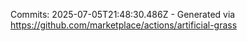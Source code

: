 Commits: 2025-07-05T21:48:30.486Z - Generated via https://github.com/marketplace/actions/artificial-grass
<br>

